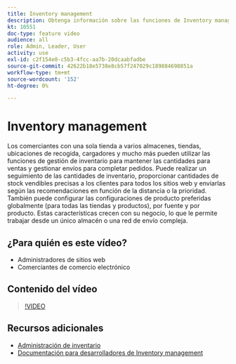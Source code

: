 ```yaml
---
title: Inventory management
description: Obtenga información sobre las funciones de Inventory management y cómo puede utilizarlas para trabajar desde un único almacén o una red de envío compleja.
kt: 10551
doc-type: feature video
audience: all
role: Admin, Leader, User
activity: use
exl-id: c2f154e0-c5b3-4fcc-aa7b-20dcaabfadbe
source-git-commit: 42622b18e5738e8cb57f247029c189884698851a
workflow-type: tm+mt
source-wordcount: '152'
ht-degree: 0%

---
```


# Inventory management

Los comerciantes con una sola tienda a varios almacenes, tiendas, ubicaciones de recogida, cargadores y mucho más pueden utilizar las funciones de gestión de inventario para mantener las cantidades para ventas y gestionar envíos para completar pedidos. Puede realizar un seguimiento de las cantidades de inventario, proporcionar cantidades de stock vendibles precisas a los clientes para todos los sitios web y enviarlas según las recomendaciones en función de la distancia o la prioridad. También puede configurar las configuraciones de producto preferidas globalmente (para todas las tiendas y productos), por fuente y por producto. Estas características crecen con su negocio, lo que le permite trabajar desde un único almacén o una red de envío compleja.

## ¿Para quién es este vídeo?

- Administradores de sitios web
- Comerciantes de comercio electrónico

## Contenido del vídeo

>[!VIDEO](https://video.tv.adobe.com/v/343748?quality=12&learn=on)

## Recursos adicionales

- [Administración de inventario](https://docs.magento.com/user-guide/catalog/inventory-management.html)
- [Documentación para desarrolladores de Inventory management](https://devdocs.magento.com/guides/v2.4/inventory/index.html)
